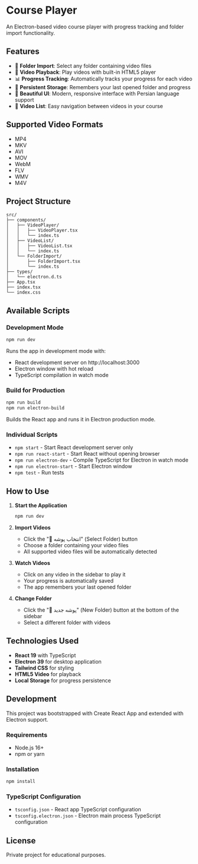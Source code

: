 # Course Player

An Electron-based video course player with progress tracking and folder import functionality.

## Features

- 📁 **Folder Import**: Select any folder containing video files
- 🎥 **Video Playback**: Play videos with built-in HTML5 player
- 📊 **Progress Tracking**: Automatically tracks your progress for each video
- 💾 **Persistent Storage**: Remembers your last opened folder and progress
- 🎨 **Beautiful UI**: Modern, responsive interface with Persian language support
- 📝 **Video List**: Easy navigation between videos in your course

## Supported Video Formats

- MP4
- MKV
- AVI
- MOV
- WebM
- FLV
- WMV
- M4V

## Project Structure

```
src/
├── components/
│   ├── VideoPlayer/
│   │   ├── VideoPlayer.tsx
│   │   └── index.ts
│   ├── VideoList/
│   │   ├── VideoList.tsx
│   │   └── index.ts
│   └── FolderImport/
│       ├── FolderImport.tsx
│       └── index.ts
├── types/
│   └── electron.d.ts
├── App.tsx
├── index.tsx
└── index.css
```

## Available Scripts

### Development Mode

```bash
npm run dev
```

Runs the app in development mode with:
- React development server on http://localhost:3000
- Electron window with hot reload
- TypeScript compilation in watch mode

### Build for Production

```bash
npm run build
npm run electron-build
```

Builds the React app and runs it in Electron production mode.

### Individual Scripts

- `npm start` - Start React development server only
- `npm run react-start` - Start React without opening browser
- `npm run electron-dev` - Compile TypeScript for Electron in watch mode
- `npm run electron-start` - Start Electron window
- `npm test` - Run tests

## How to Use

1. **Start the Application**
   ```bash
   npm run dev
   ```

2. **Import Videos**
   - Click the "📂 انتخاب پوشه" (Select Folder) button
   - Choose a folder containing your video files
   - All supported video files will be automatically detected

3. **Watch Videos**
   - Click on any video in the sidebar to play it
   - Your progress is automatically saved
   - The app remembers your last opened folder

4. **Change Folder**
   - Click the "📂 پوشه جدید" (New Folder) button at the bottom of the sidebar
   - Select a different folder with videos

## Technologies Used

- **React 19** with TypeScript
- **Electron 39** for desktop application
- **Tailwind CSS** for styling
- **HTML5 Video** for playback
- **Local Storage** for progress persistence

## Development

This project was bootstrapped with Create React App and extended with Electron support.

### Requirements

- Node.js 16+
- npm or yarn

### Installation

```bash
npm install
```

### TypeScript Configuration

- `tsconfig.json` - React app TypeScript configuration
- `tsconfig.electron.json` - Electron main process TypeScript configuration

## License

Private project for educational purposes.
